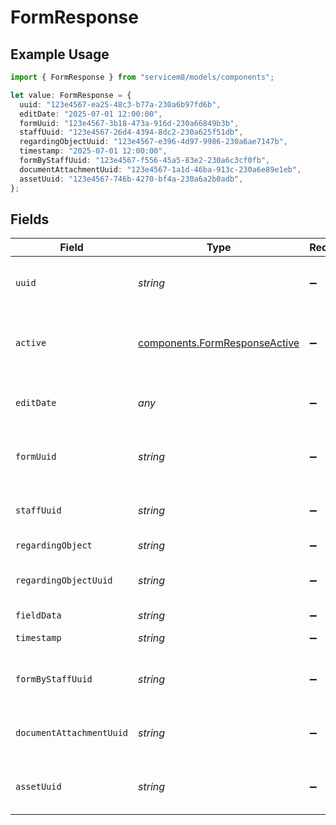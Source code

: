# FormResponse

## Example Usage

```typescript
import { FormResponse } from "servicem8/models/components";

let value: FormResponse = {
  uuid: "123e4567-ea25-48c3-b77a-230a6b97fd6b",
  editDate: "2025-07-01 12:00:00",
  formUuid: "123e4567-3b18-473a-916d-230a66849b3b",
  staffUuid: "123e4567-26d4-4394-8dc2-230a625f51db",
  regardingObjectUuid: "123e4567-e396-4d97-9986-230a6ae7147b",
  timestamp: "2025-07-01 12:00:00",
  formByStaffUuid: "123e4567-f556-45a5-83e2-230a6c3cf0fb",
  documentAttachmentUuid: "123e4567-1a1d-46ba-913c-230a6e89e1eb",
  assetUuid: "123e4567-746b-4270-bf4a-230a6a2b0adb",
};
```

## Fields

| Field                                                                          | Type                                                                           | Required                                                                       | Description                                                                    | Example                                                                        |
| ------------------------------------------------------------------------------ | ------------------------------------------------------------------------------ | ------------------------------------------------------------------------------ | ------------------------------------------------------------------------------ | ------------------------------------------------------------------------------ |
| `uuid`                                                                         | *string*                                                                       | :heavy_minus_sign:                                                             | Unique identifier for this record                                              | 123e4567-ea25-48c3-b77a-230a6b97fd6b                                           |
| `active`                                                                       | [components.FormResponseActive](../../models/components/formresponseactive.md) | :heavy_minus_sign:                                                             | Record active/deleted flag.  Valid values are [0,1]                            |                                                                                |
| `editDate`                                                                     | *any*                                                                          | :heavy_minus_sign:                                                             | Timestamp at which record was last modified                                    | 2025-07-01 12:00:00                                                            |
| `formUuid`                                                                     | *string*                                                                       | :heavy_minus_sign:                                                             | N/A                                                                            | 123e4567-3b18-473a-916d-230a66849b3b                                           |
| `staffUuid`                                                                    | *string*                                                                       | :heavy_minus_sign:                                                             | N/A                                                                            | 123e4567-26d4-4394-8dc2-230a625f51db                                           |
| `regardingObject`                                                              | *string*                                                                       | :heavy_minus_sign:                                                             | N/A                                                                            |                                                                                |
| `regardingObjectUuid`                                                          | *string*                                                                       | :heavy_minus_sign:                                                             | N/A                                                                            | 123e4567-e396-4d97-9986-230a6ae7147b                                           |
| `fieldData`                                                                    | *string*                                                                       | :heavy_minus_sign:                                                             | N/A                                                                            |                                                                                |
| `timestamp`                                                                    | *string*                                                                       | :heavy_minus_sign:                                                             | N/A                                                                            | 2025-07-01 12:00:00                                                            |
| `formByStaffUuid`                                                              | *string*                                                                       | :heavy_minus_sign:                                                             | N/A                                                                            | 123e4567-f556-45a5-83e2-230a6c3cf0fb                                           |
| `documentAttachmentUuid`                                                       | *string*                                                                       | :heavy_minus_sign:                                                             | N/A                                                                            | 123e4567-1a1d-46ba-913c-230a6e89e1eb                                           |
| `assetUuid`                                                                    | *string*                                                                       | :heavy_minus_sign:                                                             | N/A                                                                            | 123e4567-746b-4270-bf4a-230a6a2b0adb                                           |